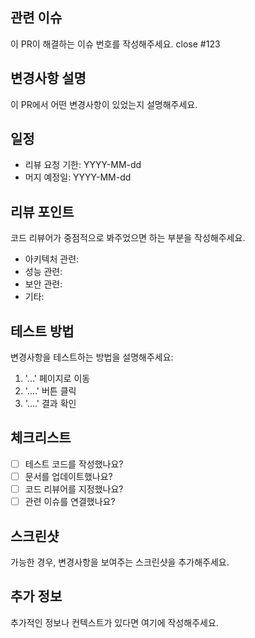 ## 관련 이슈
이 PR이 해결하는 이슈 번호를 작성해주세요.
close #123

## 변경사항 설명
이 PR에서 어떤 변경사항이 있었는지 설명해주세요.

## 일정
- 리뷰 요청 기한: YYYY-MM-dd
- 머지 예정일: YYYY-MM-dd


## 리뷰 포인트
코드 리뷰어가 중점적으로 봐주었으면 하는 부분을 작성해주세요.
- 아키텍처 관련: 
- 성능 관련: 
- 보안 관련: 
- 기타: 

## 테스트 방법
변경사항을 테스트하는 방법을 설명해주세요:
1. '...' 페이지로 이동
2. '....' 버튼 클릭
3. '....' 결과 확인

## 체크리스트
- [ ] 테스트 코드를 작성했나요?
- [ ] 문서를 업데이트했나요?
- [ ] 코드 리뷰어를 지정했나요?
- [ ] 관련 이슈를 연결했나요?

## 스크린샷
가능한 경우, 변경사항을 보여주는 스크린샷을 추가해주세요.

## 추가 정보
추가적인 정보나 컨텍스트가 있다면 여기에 작성해주세요. 